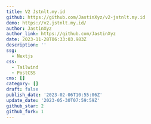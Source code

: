 ```yaml
---
title: V2 Jstnlt.my.id
github: https://github.com/JastinXyz/v2-jstnlt.my.id
demo: https://v2.jstnlt.my.id/
author: JastinXyz
author_link: https://github.com/JastinXyz
date: 2023-11-28T06:33:03.983Z
description: ''
ssg:
  - Nextjs
css:
  - Tailwind
  - PostCSS
cms: []
category: []
draft: false
publish_date: '2023-02-06T10:55:06Z'
update_date: '2023-05-30T07:59:59Z'
github_star: 2
github_fork: 1
---
```

